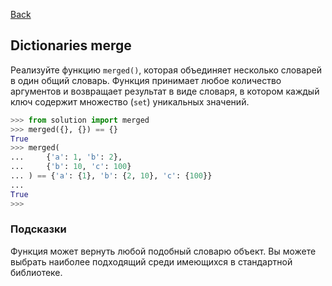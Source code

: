 [Back](../README.md)

## Dictionaries merge

Реализуйте функцию `merged()`, которая объединяет несколько словарей в один
общий словарь. Функция принимает любое количество аргументов и возвращает
результат в виде словаря, в котором каждый ключ содержит множество (`set`)
уникальных значений.

```python
>>> from solution import merged
>>> merged({}, {}) == {}
True
>>> merged(
...     {'a': 1, 'b': 2},
...     {'b': 10, 'c': 100}
... ) == {'a': {1}, 'b': {2, 10}, 'c': {100}}
...
True
>>>
```

### Подсказки

Функция может вернуть любой подобный словарю объект. Вы можете выбрать наиболее
подходящий среди имеющихся в стандартной библиотеке.
